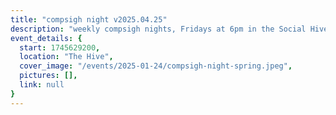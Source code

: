 ```yaml
---
title: "compsigh night v2025.04.25"
description: "weekly compsigh nights, Fridays at 6pm in the Social Hive. come chill and play some card & board games, or hack on your next project with a friend. and yes, we'll have snacks. :)"
event_details: {
  start: 1745629200,
  location: "The Hive",
  cover_image: "/events/2025-01-24/compsigh-night-spring.jpeg",
  pictures: [],
  link: null
}
---
```

